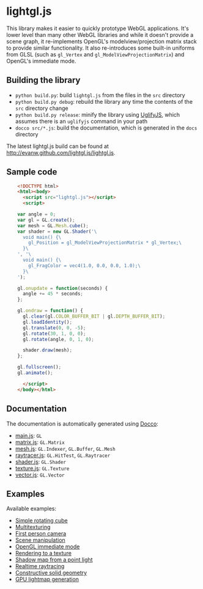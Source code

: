# lightgl.js

This library makes it easier to quickly prototype WebGL applications. It's lower level than many other WebGL libraries and while it doesn't provide a scene graph, it re-implements OpenGL's modelview/projection matrix stack to provide similar functionality. It also re-introduces some built-in uniforms from GLSL (such as `gl_Vertex` and `gl_ModelViewProjectionMatrix`) and OpenGL's immediate mode.

## Building the library

* `python build.py`: build `lightgl.js` from the files in the `src` directory
* `python build.py debug`: rebuild the library any time the contents of the `src` directory change
* `python build.py release`: minify the library using [UglifyJS](https://github.com/mishoo/UglifyJS2), which assumes there is an `uglifyjs` command in your path
* `docco src/*.js`: build the documentation, which is generated in the `docs` directory

The latest lightgl.js build can be found at http://evanw.github.com/lightgl.js/lightgl.js.

## Sample code
```html
    <!DOCTYPE html>
    <html><body>
      <script src="lightgl.js"></script>
      <script>

    var angle = 0;
    var gl = GL.create();
    var mesh = GL.Mesh.cube();
    var shader = new GL.Shader('\
      void main() {\
        gl_Position = gl_ModelViewProjectionMatrix * gl_Vertex;\
      }\
    ', '\
      void main() {\
        gl_FragColor = vec4(1.0, 0.0, 0.0, 1.0);\
      }\
    ');

    gl.onupdate = function(seconds) {
      angle += 45 * seconds;
    };

    gl.ondraw = function() {
      gl.clear(gl.COLOR_BUFFER_BIT | gl.DEPTH_BUFFER_BIT);
      gl.loadIdentity();
      gl.translate(0, 0, -5);
      gl.rotate(30, 1, 0, 0);
      gl.rotate(angle, 0, 1, 0);

      shader.draw(mesh);
    };

    gl.fullscreen();
    gl.animate();

      </script>
    </body></html>
```

## Documentation

The documentation is automatically generated using [Docco](http://jashkenas.github.com/docco/):

* [main.js](http://evanw.github.com/lightgl.js/docs/main.html): `GL`
* [matrix.js](http://evanw.github.com/lightgl.js/docs/matrix.html): `GL.Matrix`
* [mesh.js](http://evanw.github.com/lightgl.js/docs/mesh.html): `GL.Indexer`, `GL.Buffer`, `GL.Mesh`
* [raytracer.js](http://evanw.github.com/lightgl.js/docs/raytracer.html): `GL.HitTest`, `GL.Raytracer`
* [shader.js](http://evanw.github.com/lightgl.js/docs/shader.html): `GL.Shader`
* [texture.js](http://evanw.github.com/lightgl.js/docs/texture.html): `GL.Texture`
* [vector.js](http://evanw.github.com/lightgl.js/docs/vector.html): `GL.Vector`

## Examples

Available examples:

* [Simple rotating cube](http://evanw.github.com/lightgl.js/tests/readme.html)
* [Multitexturing](http://evanw.github.com/lightgl.js/tests/multitexture.html)
* [First person camera](http://evanw.github.com/lightgl.js/tests/camera.html)
* [Scene manipulation](http://evanw.github.com/lightgl.js/tests/scenemanip.html)
* [OpenGL immediate mode](http://evanw.github.com/lightgl.js/tests/immediatemode.html)
* [Rendering to a texture](http://evanw.github.com/lightgl.js/tests/rtt.html)
* [Shadow map from a point light](http://evanw.github.com/lightgl.js/tests/shadowmap.html)
* [Realtime raytracing](http://evanw.github.com/lightgl.js/tests/raytracing.html)
* [Constructive solid geometry](http://evanw.github.com/lightgl.js/tests/csg.html)
* [GPU lightmap generation](http://evanw.github.com/lightgl.js/tests/gpulightmap.html)
